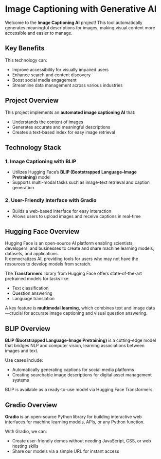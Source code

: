 # Image Captioning with Generative AI

Welcome to the **Image Captioning AI** project! This tool automatically generates meaningful descriptions for images, making visual content more accessible and easier to manage.

## Key Benefits

This technology can:

- Improve accessibility for visually impaired users
- Enhance search and content discovery
- Boost social media engagement
- Streamline data management across various industries


## Project Overview

This project implements an **automated image captioning AI** that:

- Understands the content of images
- Generates accurate and meaningful descriptions
- Creates a text-based index for easy image retrieval



## Technology Stack

### 1. Image Captioning with BLIP

- Utilizes Hugging Face’s **BLIP (Bootstrapped Language-Image Pretraining)** model
- Supports multi-modal tasks such as image-text retrieval and caption generation

### 2. User-Friendly Interface with Gradio

- Builds a web-based interface for easy interaction
- Allows users to upload images and receive captions in real-time


## Hugging Face Overview

Hugging Face is an open-source AI platform enabling scientists, developers, and businesses to create and share machine learning models, datasets, and applications.  
It democratizes AI, providing tools for users who may not have the resources to develop models from scratch.  

The **Transformers** library from Hugging Face offers state-of-the-art pretrained models for tasks like:

- Text classification  
- Question answering  
- Language translation  

A key feature is **multimodal learning**, which combines text and image data—crucial for accurate image captioning and visual question answering.


## BLIP Overview

**BLIP (Bootstrapped Language-Image Pretraining)** is a cutting-edge model that bridges NLP and computer vision, learning associations between images and text.  

Use cases include:

- Automatically generating captions for social media platforms  
- Creating searchable image descriptions for digital asset management systems  

BLIP is available as a ready-to-use model via Hugging Face Transformers.



## Gradio Overview

**Gradio** is an open-source Python library for building interactive web interfaces for machine learning models, APIs, or any Python function.  

With Gradio, we can:

- Create user-friendly demos without needing JavaScript, CSS, or web hosting skills  
- Share our models via a simple URL for instant access








